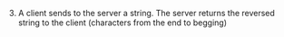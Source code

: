 3. A client sends to the server a string. The server returns the reversed string to the client (characters from the end to begging)

